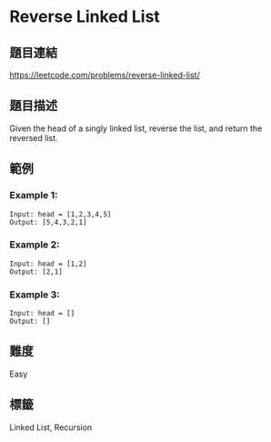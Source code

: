 # Reverse Linked List

## 題目連結
https://leetcode.com/problems/reverse-linked-list/

## 題目描述
Given the head of a singly linked list, reverse the list, and return the reversed list.

## 範例

### Example 1:
```
Input: head = [1,2,3,4,5]
Output: [5,4,3,2,1]
```

### Example 2:
```
Input: head = [1,2]
Output: [2,1]
```

### Example 3:
```
Input: head = []
Output: []
```

## 難度
Easy

## 標籤
Linked List, Recursion
